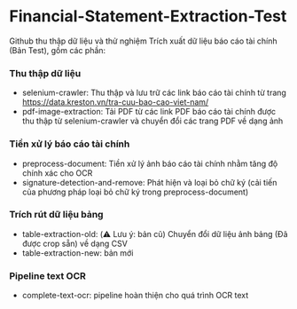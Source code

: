# Financial-Statement-Extraction-Test

Github thu thập dữ liệu và thử nghiệm Trích xuất dữ liệu báo cáo tài chính (Bản Test), gồm các phần:

### Thu thập dữ liệu
- selenium-crawler: Thu thập và lưu trữ các link báo cáo tài chính từ trang https://data.kreston.vn/tra-cuu-bao-cao-viet-nam/
- pdf-image-extraction: Tải PDF từ các link PDF báo cáo tài chính được thu thập từ selenium-crawler và chuyển đổi các trang PDF về dạng ảnh

### Tiền xử lý báo cáo tài chính
- preprocess-document: Tiền xử lý ảnh báo cáo tài chính nhằm tăng độ chính xác cho OCR
- signature-detection-and-remove: Phát hiện và loại bỏ chữ ký (cải tiến của phương pháp loại bỏ chữ ký trong preprocess-document)

### Trích rút dữ liệu bảng
- table-extraction-old: (⚠️ Lưu ý: bản cũ) Chuyển đổi dữ liệu ảnh bảng (Đã được crop sẵn) về dạng CSV
- table-extraction-new: bản mới

### Pipeline text OCR
- complete-text-ocr: pipeline hoàn thiện cho quá trình OCR text